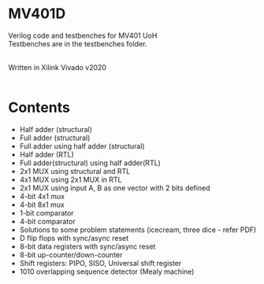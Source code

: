 # MV401D
Verilog code and testbenches for MV401 UoH <br>
Testbenches are in the testbenches folder.<br><br>

Written in Xilink Vivado v2020<br><br>

# Contents
- Half adder (structural)
- Full adder (structural)
- Full adder using half adder (structural)
- Half adder (RTL)
- Full adder(structural) using half adder(RTL)
- 2x1 MUX using structural and RTL
- 4x1 MUX using 2x1 MUX in RTL
- 2x1 MUX using input A, B as one vector with 2 bits defined
- 4-bit 4x1 mux
- 4-bit 8x1 mux
- 1-bit comparator
- 4-bit comparator
- Solutions to some problem statements (icecream, three dice - refer PDF)
- D flip flops with sync/async reset
- 8-bit data registers with sync/async reset
- 8-bit up-counter/down-counter
- Shift registers: PIPO, SISO, Universal shift register
- 1010 overlapping sequence detector (Mealy machine) 
